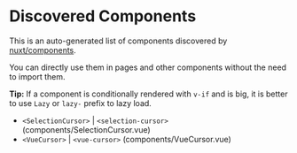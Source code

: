 # Discovered Components

This is an auto-generated list of components discovered by [nuxt/components](https://github.com/nuxt/components).

You can directly use them in pages and other components without the need to import them.

**Tip:** If a component is conditionally rendered with `v-if` and is big, it is better to use `Lazy` or `lazy-` prefix to lazy load.

- `<SelectionCursor>` | `<selection-cursor>` (components/SelectionCursor.vue)
- `<VueCursor>` | `<vue-cursor>` (components/VueCursor.vue)
